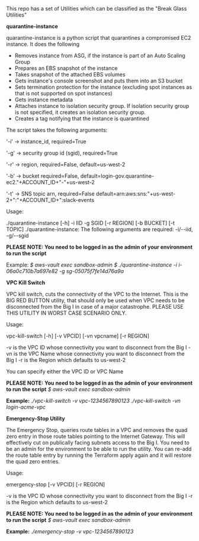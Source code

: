 This repo has a set of Utilities which can be classified as the "Break Glass Utilities"

**quarantine-instance**

quarantine-instance is a python script that quarantines a compromised EC2 instance. It does the following
- Removes instance from ASG, if the instance is part of an Auto Scaling Group
- Prepares an EBS snapshot of the instance
- Takes snapshot of the attached EBS volumes
- Gets instance's console screenshot and puts them into an S3 bucket
- Sets termination protection for the instance (excluding spot instances as that is not supported on spot instances)
- Gets instance metadata
- Attaches instance to isolation security group. If isolation security group is not specified, it creates an isolation security group. 
- Creates a tag notifying that the instance is quarantined

The script takes the following arguments:

'-i' -> instance_id, required=True

'-g' -> security group id (sgid), required=True

'-r' -> region, required=False, default=us-west-2

'-b' -> bucket required=False, default=login-gov.quarantine-ec2."+ACCOUNT_ID+"-"+us-west-2

'-t' -> SNS topic arn, required=False default=arn:aws:sns:"+us-west-2+":"+ACCOUNT_ID+":slack-events


Usage:

./quarantine-instance [-h] -i IID -g SGID [-r REGION] [-b BUCKET] [-t TOPIC]
./quarantine-instance: The following arguments are required: -i/--iid, -g/--sgid

**PLEASE NOTE: You need to be logged in as the admin of your environment to run the script**

Example:
*$ aws-vault exec sandbox-admin*
*$ ./quarantine-instance -i i-06a0c710b7a697e82 -g sg-05075f7fe14d76a9a* 

**VPC Kill Switch** 

VPC kill switch, cuts the connectivity of the VPC to the Internet. This is the BIG RED BUTTON utility, that should only be used when VPC needs to be disconnected from the Big I in case of a major catastrophe. PLEASE USE THIS UTILITY IN WORST CASE SCENARIO ONLY.

Usage:

vpc-kill-switch [-h] [-v VPCID] [-vn vpcname] [-r REGION]

-v is the VPC ID whose connectivity you want to disconnect from the Big I
-vn is the VPC Name whose connectivity you want to disconnect from the Big I
-r is the Region which defaults to us-west-2

You can specify either the VPC ID or VPC Name 

**PLEASE NOTE: You need to be logged in as the admin of your environment to run the script**
*$ aws-vault exec sandbox-admin* 

**Example:**
*./vpc-kill-switch -v vpc-1234567890123*
*./vpc-kill-switch -vn login-acme-vpc*

**Emergency-Stop Utility** 

The Emergency Stop, queries route tables in a VPC and removes the quad zero entry in those route tables pointing to the Internet Gateway. This will effectively cut on publically facing subnets access to the Big I. You need to be an admin for the environment to be able to run the utility. You can re-add the route table entry by running the Terraform apply again and it will restore the quad zero entries. 

Usage:

emergency-stop [-v VPCID] [-r REGION]

-v is the VPC ID whose connectivity you want to disconnect from the Big I
-r is the Region which defaults to us-west-2

**PLEASE NOTE: You need to be logged in as the admin of your environment to run the script**
*$ aws-vault exec sandbox-admin* 

**Example:**
*./emergency-stop -v vpc-1234567890123*